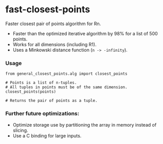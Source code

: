 # fast-closest-points
Faster closest pair of points algorithm for Rn.

- Faster than the optimized iterative algorithm by 98% for a list of 500 points.
- Works for all dimensions (including R1).
- Uses a Minkowski distance function (`n -> -infinity`).


### Usage
```
from general_closest_points.alg import closest_points

# Points is a list of n-tuples.
# All tuples in points must be of the same dimension.
closest_points(points)

# Returns the pair of points as a tuple.
```


### Further future optimizations:
- Optimize storage use by partitioning the array in memory instead of slicing.
- Use a C binding for large inputs.
